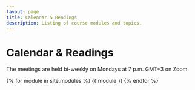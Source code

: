 ```yaml
---
layout: page
title: Calendar & Readings
description: Listing of course modules and topics.
---
```


# Calendar & Readings

The meetings are held bi-weekly on Mondays at 7 p.m. GMT+3 on Zoom.


{% for module in site.modules %}
{{ module }}
{% endfor %}
